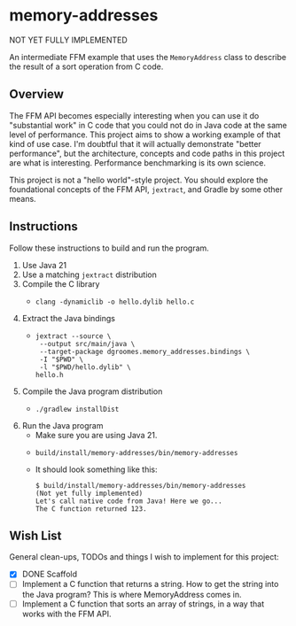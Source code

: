 # memory-addresses

NOT YET FULLY IMPLEMENTED

An intermediate FFM example that uses the `MemoryAddress` class to describe the result of a sort operation from C code.


## Overview

The FFM API becomes especially interesting when you can use it do "substantial work" in C code that you could not do
in Java code at the same level of performance. This project aims to show a working example of that kind of use case.
I'm doubtful that it will actually demonstrate "better performance", but the architecture, concepts and code paths in
this project are what is interesting. Performance benchmarking is its own science.

This project is not a "hello world"-style project. You should explore the foundational concepts of the FFM API,
`jextract`, and Gradle by some other means.


## Instructions

Follow these instructions to build and run the program.

1. Use Java 21
2. Use a matching `jextract` distribution
3. Compile the C library
    * ```shell
      clang -dynamiclib -o hello.dylib hello.c
      ```
4. Extract the Java bindings
    * ```shell
      jextract --source \
       --output src/main/java \
       --target-package dgroomes.memory_addresses.bindings \
       -I "$PWD" \
       -l "$PWD/hello.dylib" \
      hello.h
      ```
5. Compile the Java program distribution
    * ```shell
      ./gradlew installDist
      ```
6. Run the Java program
    * Make sure you are using Java 21.
    * ```shell
      build/install/memory-addresses/bin/memory-addresses
      ```
    * It should look something like this:
      ```text
      $ build/install/memory-addresses/bin/memory-addresses
      (Not yet fully implemented)
      Let's call native code from Java! Here we go...
      The C function returned 123.
      ```


## Wish List

General clean-ups, TODOs and things I wish to implement for this project:

* [x] DONE Scaffold
* [ ] Implement a C function that returns a string. How to get the string into the Java program? This is where
  MemoryAddress comes in.
* [ ] Implement a C function that sorts an array of strings, in a way that works with the FFM API.
